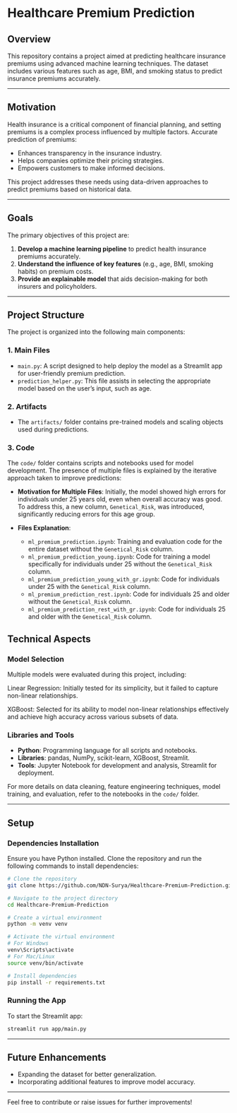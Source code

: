 
# Healthcare Premium Prediction

## Overview
This repository contains a project aimed at predicting healthcare insurance premiums using advanced machine learning techniques. The dataset includes various features such as age, BMI, and smoking status to predict insurance premiums accurately.

---


## Motivation

Health insurance is a critical component of financial planning, and setting premiums is a complex process influenced by multiple factors. Accurate prediction of premiums:

- Enhances transparency in the insurance industry.
- Helps companies optimize their pricing strategies.
- Empowers customers to make informed decisions.

This project addresses these needs using data-driven approaches to predict premiums based on historical data.

---

## Goals

The primary objectives of this project are:

1. **Develop a machine learning pipeline** to predict health insurance premiums accurately.
2. **Understand the influence of key features** (e.g., age, BMI, smoking habits) on premium costs.
3. **Provide an explainable model** that aids decision-making for both insurers and policyholders.

---

## Project Structure
The project is organized into the following main components:

### 1. **Main Files**
- `main.py`: A script designed to help deploy the model as a Streamlit app for user-friendly premium prediction.
- `prediction_helper.py`: This file assists in selecting the appropriate model based on the user’s input, such as age.

### 2. **Artifacts**
- The `artifacts/` folder contains pre-trained models and scaling objects used during predictions.

### 3. **Code**
The `code/` folder contains scripts and notebooks used for model development. The presence of multiple files is explained by the iterative approach taken to improve predictions:

- **Motivation for Multiple Files**: Initially, the model showed high errors for individuals under 25 years old, even when overall accuracy was good. To address this, a new column, `Genetical_Risk`, was introduced, significantly reducing errors for this age group.

- **Files Explanation**:
  - `ml_premium_prediction.ipynb`: Training and evaluation code for the entire dataset without the `Genetical_Risk` column.
  - `ml_premium_prediction_young.ipynb`: Code for training a model specifically for individuals under 25 without the `Genetical_Risk` column.
  - `ml_premium_prediction_young_with_gr.ipynb`: Code for individuals under 25 with the `Genetical_Risk` column.
  - `ml_premium_prediction_rest.ipynb`: Code for individuals 25 and older without the `Genetical_Risk` column.
  - `ml_premium_prediction_rest_with_gr.ipynb`: Code for individuals 25 and older with the `Genetical_Risk` column.

## Technical Aspects

### Model Selection

Multiple models were evaluated during this project, including:

Linear Regression: Initially tested for its simplicity, but it failed to capture non-linear relationships.

XGBoost: Selected for its ability to model non-linear relationships effectively and achieve high accuracy across various subsets of data.

### Libraries and Tools
- **Python**: Programming language for all scripts and notebooks.
- **Libraries**: pandas, NumPy, scikit-learn, XGBoost, Streamlit.
- **Tools**: Jupyter Notebook for development and analysis, Streamlit for deployment.

For more details on data cleaning, feature engineering techniques, model training, and evaluation, refer to the notebooks in the `code/` folder.

---

## Setup

### Dependencies Installation
Ensure you have Python installed. Clone the repository and run the following commands to install dependencies:

```bash
# Clone the repository
git clone https://github.com/NDN-Surya/Healthcare-Premium-Prediction.git

# Navigate to the project directory
cd Healthcare-Premium-Prediction

# Create a virtual environment
python -m venv venv

# Activate the virtual environment
# For Windows
venv\Scripts\activate
# For Mac/Linux
source venv/bin/activate

# Install dependencies
pip install -r requirements.txt
```

### Running the App
To start the Streamlit app:

```bash
streamlit run app/main.py
```

---

## Future Enhancements
- Expanding the dataset for better generalization.
- Incorporating additional features to improve model accuracy.

---

Feel free to contribute or raise issues for further improvements!



